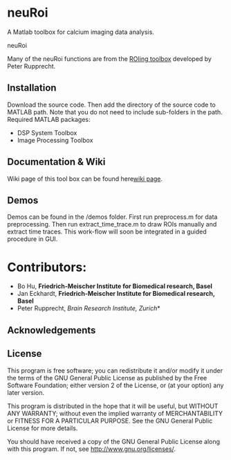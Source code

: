 neuRoi
======

A Matlab toolbox for calcium imaging data analysis.

neuRoi

Many of the neuRoi functions are from the [ROIing toolbox](https://github.com/PTRRupprecht/Drawing-ROIs-without-GUI) developed by Peter Rupprecht.

## Installation
Download the source code. Then add the directory of the source code to MATLAB path. Note that you do not need to include sub-folders in the path.
Required MATLAB packages:
* DSP System Toolbox
* Image Processing Toolbox

## Documentation & Wiki

Wiki page of this tool box can be found here[wiki page](https://github.com/aloejhb/neuRoi/wiki).

## Demos
Demos can be found in the /demos folder.
First run preprocess.m for data preprocessing. Then run extract_time_trace.m to draw ROIs manually and extract time traces.
This work-flow will soon be integrated in a guided procedure in GUI.

# Contributors:

* Bo Hu, **Friedrich-Meischer Institute for Biomedical research, Basel**
* Jan Eckhardt, **Friedrich-Meischer Institute for Biomedical research, Basel**
* Peter Rupprecht, **Brain Research Institute*, Zurich**


## Acknowledgements

## License

This program is free software; you can redistribute it and/or
modify it under the terms of the GNU General Public License
as published by the Free Software Foundation; either version 2
of the License, or (at your option) any later version.

This program is distributed in the hope that it will be useful,
but WITHOUT ANY WARRANTY; without even the implied warranty of
MERCHANTABILITY or FITNESS FOR A PARTICULAR PURPOSE.  See the
GNU General Public License for more details.

You should have received a copy of the GNU General Public License
along with this program.  If not, see <http://www.gnu.org/licenses/>.

